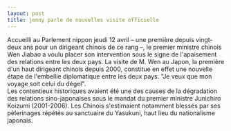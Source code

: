 ```yaml
---
layout: post
title: jenny parle de nouvelles visite officielle
---
```


<p>Accueilli au Parlement nippon jeudi 12 avril – une première depuis vingt-deux ans pour un dirigeant chinois de ce rang –, le premier ministre chinois Wen Jiabao a voulu placer son intervention sous le signe de l&#39;apaisement des relations entre les deux pays. La visite de M. Wen au Japon, la première d&#39;un haut dirigeant chinois depuis 2000, constitue en effet une nouvelle étape de l&#39;embellie diplomatique entre les deux pays. &quot;Je veux que mon voyage soit celui du dégel&quot;.<br />Les contentieux historiques avaient été une des causes de la dégradation des relations sino-japonaises sous le mandat du premier ministre Junichiro Koizumi (2001-2006). Les Chinois s&#39;estimaient notamment blessés par ses pèlerinages répétés au sanctuaire du Yasukuni, haut lieu du nationalisme japonais.</p>
